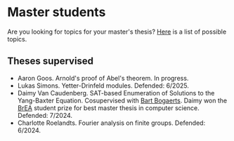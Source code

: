 # Master students

Are you looking for topics for your master's thesis? [Here](master_topics.md) is a list of possible topics. 

## Theses supervised

* Aaron Goos. Arnold's proof of Abel's theorem. In progress.
* Lukas Simons. Yetter-Drinfeld modules. Defended: 6/2025. 
* Daimy Van Caudenberg. SAT-based Enumeration of Solutions to the Yang-Baxter Equation. Cosupervised with [Bart Bogaerts](https://www.bartbogaerts.eu).  Daimy won the [BrEA](https://www.brea.be/aboutbrea?lang=en) student prize for best master thesis in computer science. Defended: 7/2024.
* Charlotte Roelandts. Fourier analysis on finite groups. Defended: 6/2024.

